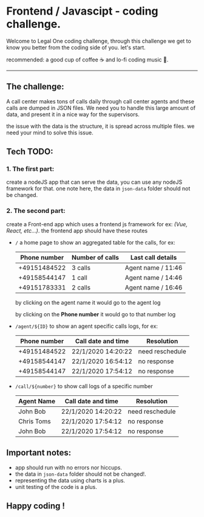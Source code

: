 # Frontend / Javascipt - coding challenge.

Welcome to Legal One coding challenge, through this challenge we get to know you better from the coding side of you. let's start.

recommended: a good cup of coffee ☕  and lo-fi coding music 🎵.
___

## The challenge: 
A call center makes tons of calls daily through call center agents and these calls are dumped in JSON files. We need you to handle this large amount of data, and present it in a nice way for the supervisors. 

the issue with the data is the structure, it is spread across multiple files. we need your mind to solve this issue.


## Tech TODO: 
### 1. The first part:
create a nodeJS app that can serve the data, you can use any nodeJS framework for that. one note here, the data in `json-data` folder should not be changed.


### 2. The second part:
create a Front-end app which uses a frontend js framework for ex: *(Vue, React, etc...)*. the frontend app should have these routes

  - `/` a home page to show an aggregated table for the calls, for ex:

    | Phone number | Number of calls |  Last call details |
    |--------------|-----------------|--------------------|
    | +49151484522 |     3 calls     | Agent name / 11:46 |
    | +49158544147 |     1 call      | Agent name / 14:46 |
    | +49151783331 |     2 calls     | Agent name / 16:46 |

    by clicking on the agent name it would go to the agent log

    by clicking on the **Phone number** it would go to that number log
  - `/agent/${ID}` to show an agent specific calls logs, for ex:

    | Phone number | Call date and time  |     Resolution     |
    |--------------|---------------------|--------------------|
    | +49151484522 | 22/1/2020 14:20:22  |  need reschedule   |
    | +49158544147 | 22/1/2020 16:54:12  |    no response     |
    | +49158544147 | 22/1/2020 17:54:12  |    no response     |


  - `/call/${number}` to show call logs of a specific number  

    |  Agent Name  | Call date and time  |     Resolution     |
    |--------------|---------------------|--------------------|
    |   John Bob   | 22/1/2020 14:20:22  |  need reschedule   |
    |  Chris Toms  | 22/1/2020 17:54:12  |    no response     |
    |   John Bob   | 22/1/2020 17:54:12  |    no response     |


## Important notes: 
* app should run with no errors nor hiccups.
* the data in `json-data` folder should not be changed!.
* representing the data using charts is a plus. 
* unit testing of the code is a plus. 




## Happy coding !
